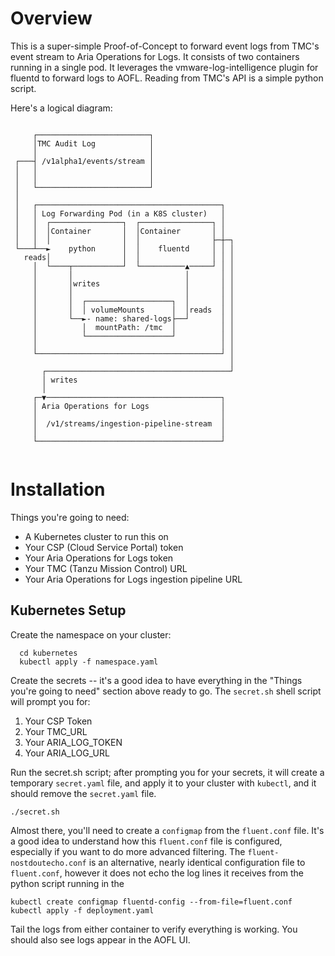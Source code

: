 # Overview

This is a super-simple Proof-of-Concept to forward event logs from TMC's event stream to Aria Operations for Logs. It consists of two containers running in a single pod. It leverages the vmware-log-intelligence plugin for fluentd to forward logs to AOFL. Reading from TMC's API is a simple python script.  

Here's a logical diagram:

```

     ┌─────────────────────────┐
     │TMC Audit Log            │
     │                         │
 ┌───┤ /v1alpha1/events/stream │
 │   │                         │
 │   │                         │
 │   └─────────────────────────┘
 │
 │   ┌─────────────────────────────────────────┐
 │   │ Log Forwarding Pod (in a K8S cluster)   │
 │   │  ┌────────────────┐  ┌────────────────┐ │
 │   │  │Container       │  │Container       │ │
 │   │  │                │  │                ├─┼─┐
 └───┴──►    python      │  │    fluentd     │ │ │
   reads│                │  │                │ │ │
     │  └────┬───────────┘  └──────────▲─────┘ │ │
     │       │                         │       │ │
     │       │writes                   │       │ │
     │       │                         │       │ │
     │       │  ┌───────────────────┐  │       │ │
     │       │  │ volumeMounts      │  │reads  │ │
     │       └──►- name: shared-logs├──┘       │ │
     │          │  mountPath: /tmc  │          │ │
     │          └───────────────────┘          │ │
     │                                         │ │
     └─────────────────────────────────────────┘ │
                                                 │
       ┌─────────────────────────────────────────┘
       │ writes
       │
     ┌─▼───────────────────────────────────────┐
     │ Aria Operations for Logs                │
     │                                         │
     │  /v1/streams/ingestion-pipeline-stream  │
     │                                         │
     └─────────────────────────────────────────┘


```


# Installation

Things you're going to need:
* A Kubernetes cluster to run this on
* Your CSP (Cloud Service Portal) token
* Your Aria Operations for Logs token
* Your TMC (Tanzu Mission Control) URL
* Your Aria Operations for Logs ingestion pipeline URL

## Kubernetes Setup

Create the namespace on your cluster:

```shell
  cd kubernetes
  kubectl apply -f namespace.yaml
```

Create the secrets -- it's a good idea to have everything in the "Things you're going to need" section above ready to go. The `secret.sh` shell script will prompt you for:

1. Your CSP Token
2. Your TMC_URL
3. Your ARIA_LOG_TOKEN
4. Your ARIA_LOG_URL

Run the secret.sh script; after prompting you for your secrets, it will create a temporary `secret.yaml` file, and apply it to your cluster with `kubectl`, and it should remove the `secret.yaml` file.

```shell
./secret.sh
```

Almost there, you'll need to create a `configmap` from the `fluent.conf` file. It's a good idea to understand how this `fluent.conf` file is configured, especially if you want to do more advanced filtering. The `fluent-nostdoutecho.conf` is an alternative, nearly identical configuration file to `fluent.conf`, however it does not echo the log lines it receives from the python script running in the   

```shell
kubectl create configmap fluentd-config --from-file=fluent.conf
kubectl apply -f deployment.yaml
```

Tail the logs from either container to verify everything is working. You should also see logs appear in the AOFL UI.
